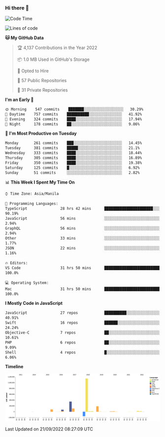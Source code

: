 ### Hi there 👋

<!--START_SECTION:waka-->
![Code Time](http://img.shields.io/badge/Code%20Time-3%2C111%20hrs%2052%20mins-blue)

![Lines of code](https://img.shields.io/badge/From%20Hello%20World%20I%27ve%20Written-2%20Million%20lines%20of%20code-blue)

**🐱 My GitHub Data** 

> 🏆 4,137 Contributions in the Year 2022
 > 
> 📦 1.0 MB Used in GitHub's Storage 
 > 
> 💼 Opted to Hire
 > 
> 📜 57 Public Repositories 
 > 
> 🔑 31 Private Repositories  
 > 
**I'm an Early 🐤** 

```text
🌞 Morning    547 commits    ███████░░░░░░░░░░░░░░░░░░   30.29% 
🌆 Daytime    757 commits    ██████████░░░░░░░░░░░░░░░   41.92% 
🌃 Evening    324 commits    ████░░░░░░░░░░░░░░░░░░░░░   17.94% 
🌙 Night      178 commits    ██░░░░░░░░░░░░░░░░░░░░░░░   9.86%

```
📅 **I'm Most Productive on Tuesday** 

```text
Monday       261 commits    ███░░░░░░░░░░░░░░░░░░░░░░   14.45% 
Tuesday      381 commits    █████░░░░░░░░░░░░░░░░░░░░   21.1% 
Wednesday    333 commits    ████░░░░░░░░░░░░░░░░░░░░░   18.44% 
Thursday     305 commits    ████░░░░░░░░░░░░░░░░░░░░░   16.89% 
Friday       350 commits    ████░░░░░░░░░░░░░░░░░░░░░   19.38% 
Saturday     125 commits    █░░░░░░░░░░░░░░░░░░░░░░░░   6.92% 
Sunday       51 commits     ░░░░░░░░░░░░░░░░░░░░░░░░░   2.82%

```


📊 **This Week I Spent My Time On** 

```text
⌚︎ Time Zone: Asia/Manila

💬 Programming Languages: 
TypeScript               28 hrs 42 mins      ██████████████████████░░░   90.19% 
JavaScript               56 mins             ░░░░░░░░░░░░░░░░░░░░░░░░░   2.94% 
GraphQL                  56 mins             ░░░░░░░░░░░░░░░░░░░░░░░░░   2.94% 
Other                    33 mins             ░░░░░░░░░░░░░░░░░░░░░░░░░   1.77% 
JSON                     22 mins             ░░░░░░░░░░░░░░░░░░░░░░░░░   1.16%

🔥 Editors: 
VS Code                  31 hrs 50 mins      █████████████████████████   100.0%

💻 Operating System: 
Mac                      31 hrs 50 mins      █████████████████████████   100.0%

```

**I Mostly Code in JavaScript** 

```text
JavaScript               27 repos            ██████████░░░░░░░░░░░░░░░   40.91% 
Swift                    16 repos            ██████░░░░░░░░░░░░░░░░░░░   24.24% 
Objective-C              7 repos             ██░░░░░░░░░░░░░░░░░░░░░░░   10.61% 
PHP                      6 repos             ██░░░░░░░░░░░░░░░░░░░░░░░   9.09% 
Shell                    4 repos             █░░░░░░░░░░░░░░░░░░░░░░░░   6.06%

```


**Timeline**

![Chart not found](https://raw.githubusercontent.com/rad182/rad182/main/charts/bar_graph.png) 


 Last Updated on 21/09/2022 08:27:09 UTC
<!--END_SECTION:waka-->


<!--
**rad182/rad182** is a ✨ _special_ ✨ repository because its `README.md` (this file) appears on your GitHub profile.

Here are some ideas to get you started:

- 🔭 I’m currently working on ...
- 🌱 I’m currently learning ...
- 👯 I’m looking to collaborate on ...
- 🤔 I’m looking for help with ...
- 💬 Ask me about ...
- 📫 How to reach me: ...
- 😄 Pronouns: ...
- ⚡ Fun fact: ...
-->
